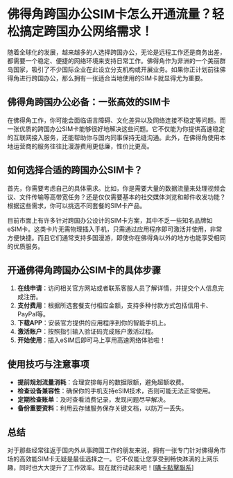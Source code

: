 # 佛得角跨国办公SIM卡怎么开通流量？轻松搞定跨国办公网络需求！

随着全球化的发展，越来越多的人选择跨国办公，无论是远程工作还是商务出差，都需要一个稳定、便捷的网络环境来支持日常工作。佛得角作为非洲的一个美丽群岛国家，吸引了不少国际企业在此设立分支机构或开展业务。如果你正计划前往佛得角进行跨国办公，那么拥有一张适合当地使用的SIM卡就显得尤为重要。

## 佛得角跨国办公必备：一张高效的SIM卡

在佛得角工作，你可能会面临语言障碍、文化差异以及网络连接不稳定等问题。而一张优质的跨国办公SIM卡能够很好地解决这些问题。它不仅能为你提供高速稳定的互联网接入服务，还能帮助你与国内同事保持无缝沟通。此外，在佛得角使用本地运营商的服务往往比漫游费用更低廉，性价比更高。

## 如何选择合适的跨国办公SIM卡？

首先，你需要考虑自己的具体需求。比如，你是需要大量的数据流量来处理视频会议、文件传输等高带宽任务？还是仅仅需要基本的社交媒体浏览和邮件收发功能？根据这些需求，你可以挑选不同套餐的SIM卡产品。

目前市面上有许多针对跨国办公设计的SIM卡方案，其中不乏一些知名品牌如eSIM卡。这类卡片无需物理插入手机，只需通过应用程序即可激活并使用，非常方便快捷。而且它们通常支持多国漫游，即使你在佛得角以外的地方也能享受相同的优质服务。

## 开通佛得角跨国办公SIM卡的具体步骤

1. **在线申请**：访问相关官方网站或者联系客服人员了解详情，并提交个人信息完成注册。
2. **支付费用**：根据所选套餐支付相应金额，支持多种付款方式包括信用卡、PayPal等。
3. **下载APP**：安装官方提供的应用程序到你的智能手机上。
4. **激活账户**：按照指引输入验证码完成账户激活过程。
5. **开始使用**：插入eSIM后即可马上享用高速网络体验啦！

## 使用技巧与注意事项

- **提前规划流量消耗**：合理安排每月的数据限额，避免超额收费。
- **检查设备兼容性**：确保你的手机支持eSIM技术，否则可能无法正常使用。
- **定期检查账单**：及时查看消费记录，发现问题尽早解决。
- **备份重要资料**：利用云存储服务保存关键文档，以防万一丢失。

## 总结

对于那些经常往返于国内外从事跨国工作的朋友来说，拥有一张专门针对佛得角市场的高效能SIM卡无疑是最佳选择之一。它不仅能让您享受到畅快淋漓的上网乐趣，同时也大大提升了工作效率。现在就行动起来吧！[[購卡點擊聯系](https://t.me/s/esim1088)]
